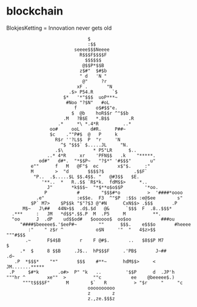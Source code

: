 # blockchain
BlokjesKetting = Innovation never gets old

                                  $
                                  :$$
                             seeee$$$Neeee
                               R$$$F$$$$F
                                 $$$$$$
                                @$$P*$$B
                               z$#"  $#$b
                               " d   'N "
                                @"     ?r
                              xF .       "N
                           .$> P54.R       `$
                         $*   '*"$$$  uoP***~
                          #Noo "?$N"   #oL
                             f       o$#$$"e.
                            $  @b    hoR$$r ^"$$b
                         .M   ?B$E   *.B$$       .R
                       .*     *\ *.4*R         ..*
                    oo#     ooL    d#R.     P##~
                    $c    .""P#$  @   P     k
                      R$r ''?L$$  P  "r     'N
                        ^$ "$$$` $.....JL     "N.
                      .$\           * P5"LR      $..
                   ..* 4*R     xr    'PFN$$   .k    "*****.
                od#"   d#*.  "*$$P~   "?$*" '#$$$"       u"
             e""      f   M   @F"$  ec       x$"$.     :"
             M        >  "d       $$$$?$           .$$F`
              "P..  .$.....$L $$.4$$. "   @#3$$   $E.
                 '**..  *   R..$$ `R$*k.  fdM$$>     *..
                   J"       *k$$$~  "*$**o$o$$P        '*oo.
                  P           #        "$$$#*o          >  '####*oooo
               .e"            :e$$e.  F3  ^"$P  :$$s :e@$ee        s"
             $P` M7>    $P$$k "$"?$3 @"#N      CxN$$> .$$$       .P
          M$~   J\##   44N>$$  .d$.$d   @&      `$$$  F  .8..$$$*
      .***     :   JM   *d$$*.$$.P  M  .P5     M          **.
      "oo      J  .dP    ud$$od#   $oooooo$  oo$oo           ###ou
         "####$beeeee$.'$eeP#~        ""      $$$.    e$$$o       #heeee
            :"    " z$r ^            o$N     '"  "   4$z>$$             """#$$$
           .~      F$4$B       r    F @#$.       ..   $8$$P M7                $
         .*  $     8 $$B     .J$..  hP$$$F     .'PB$       J~##             .d~
       .P  *$$$*    "*"       $$$    #**~      hdM$$>     <   JM.......*****
     .P     $#*k       .o#>  P" "k   ..         '$$P      d  .JP'h
    """hr ^        xe""  >          ""c           ee    @beeeee$.)
          """t$$$$F"      M        $`   R          > "$r     "     "c
                                  oooooooooo
                                  z        z
                                  z.,ze.$$$z

